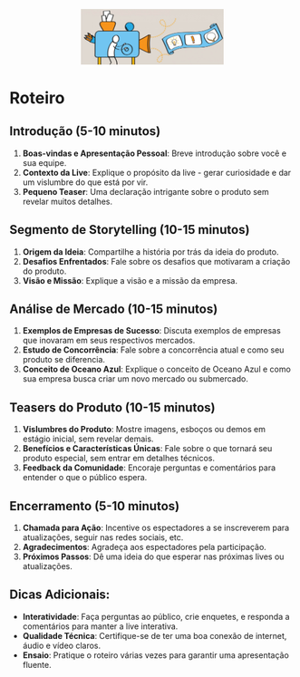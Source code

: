 
<p align="center">
<img src="../assets/live1.jpeg" height="50%" width="50%" alt="Unform" />
</p>

# Roteiro

## Introdução (5-10 minutos)
1. **Boas-vindas e Apresentação Pessoal**: Breve introdução sobre você e sua equipe.
2. **Contexto da Live**: Explique o propósito da live - gerar curiosidade e dar um vislumbre do que está por vir.
3. **Pequeno Teaser**: Uma declaração intrigante sobre o produto sem revelar muitos detalhes.

## Segmento de Storytelling (10-15 minutos)
1. **Origem da Ideia**: Compartilhe a história por trás da ideia do produto.
2. **Desafios Enfrentados**: Fale sobre os desafios que motivaram a criação do produto.
3. **Visão e Missão**: Explique a visão e a missão da empresa.

## Análise de Mercado (10-15 minutos)
1. **Exemplos de Empresas de Sucesso**: Discuta exemplos de empresas que inovaram em seus respectivos mercados.
2. **Estudo de Concorrência**: Fale sobre a concorrência atual e como seu produto se diferencia.
3. **Conceito de Oceano Azul**: Explique o conceito de Oceano Azul e como sua empresa busca criar um novo mercado ou submercado.

## Teasers do Produto (10-15 minutos)
1. **Vislumbres do Produto**: Mostre imagens, esboços ou demos em estágio inicial, sem revelar demais.
2. **Benefícios e Características Únicas**: Fale sobre o que tornará seu produto especial, sem entrar em detalhes técnicos.
3. **Feedback da Comunidade**: Encoraje perguntas e comentários para entender o que o público espera.

## Encerramento (5-10 minutos)
1. **Chamada para Ação**: Incentive os espectadores a se inscreverem para atualizações, seguir nas redes sociais, etc.
2. **Agradecimentos**: Agradeça aos espectadores pela participação.
3. **Próximos Passos**: Dê uma ideia do que esperar nas próximas lives ou atualizações.

## Dicas Adicionais:
- **Interatividade**: Faça perguntas ao público, crie enquetes, e responda a comentários para manter a live interativa.
- **Qualidade Técnica**: Certifique-se de ter uma boa conexão de internet, áudio e vídeo claros.
- **Ensaio**: Pratique o roteiro várias vezes para garantir uma apresentação fluente.
